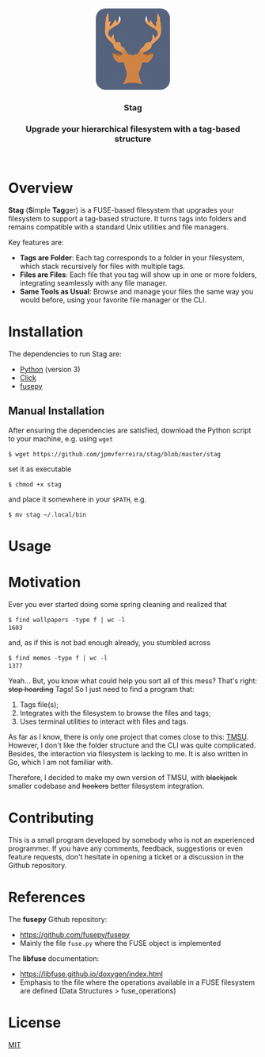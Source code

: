 <br/>
<p align="center"> <img src="icon.png" alt="Logo" width="150"> </p>
<h3 align="center"> Stag </h3>
<h3 align="center"> Upgrade your hierarchical filesystem with a tag-based structure </h3>
<br/>

# Overview
**Stag** (**S**imple **Tag**ger) is a FUSE-based filesystem that upgrades your filesystem to support a tag-based structure. It turns tags into folders and remains compatible with a standard Unix utilities and file managers.

Key features are:

- **Tags are Folder**: Each tag corresponds to a folder in your filesystem, which stack recursively for files with multiple tags.
- **Files are Files**: Each file that you tag will show up in one or more folders, integrating seamlessly with any file manager.
- **Same Tools as Usual**: Browse and manage your files the same way you would before, using your favorite file manager or the CLI.

<!--- TODO: meter imagem/gif que eu desenhei no remarkable aqui -->

# Installation

The dependencies to run Stag are:

- [Python](https://www.python.org/) (version 3)
- [Click](https://click.palletsprojects.com/en/stable/)
- [fusepy](https://github.com/fusepy/fusepy)

## Manual Installation

After ensuring the dependencies are satisfied, download the Python script to your machine, e.g. using `wget`

```console
$ wget https://github.com/jpmvferreira/stag/blob/master/stag
```

set it as executable

```console
$ chmod +x stag
```

and place it somewhere in your `$PATH`, e.g.

```console
$ mv stag ~/.local/bin
```

<!--- TODO: AUR -->

# Usage

<!---
TODO: guide que mostra todas as funcionalidades presentes no Stag com uma breve explicacao
- init repo
- adicionar ficheiros a repo
- criar tags
- associar tags a ficheiros
- remover tags de ficheiros
- remover tags
- remover ficheiros
 -->

# Motivation

Ever you ever started doing some spring cleaning and realized that

```console
$ find wallpapers -type f | wc -l
1603
```

and, as if this is not bad enough already, you stumbled across

```console
$ find memes -type f | wc -l
1377
```

Yeah... But, you know what could help you sort all of this mess? That's right: ~~stop hoarding~~ Tags! So I just need to find a program that:

1) Tags file(s);
2) Integrates with the filesystem to browse the files and tags;
3) Uses terminal utilities to interact with files and tags.

As far as I know, there is only one project that comes close to this: [TMSU](https://tmsu.org/). However, I don't like the folder structure and the CLI was quite complicated. Besides, the interaction via filesystem is lacking to me. It is also written in Go, which I am not familiar with.

Therefore, I decided to make my own version of TMSU, with ~~blackjack~~ smaller codebase and ~~hookers~~ better filesystem integration.

# Contributing

This is a small program developed by somebody who is not an experienced programmer. If you have any comments, feedback, suggestions or even feature requests, don't hesitate in opening a ticket or a discussion in the Github repository.

<!--- alguns comentarios para quem pode querer contribuir com codigo, que ha basicamente dois ficheiros: o stag com o filesystem e o test_stag com os tests, que usa pytest -->

# References

The **fusepy** Github repository:

- https://github.com/fusepy/fusepy
- Mainly the file `fuse.py` where the FUSE object is implemented

The **libfuse** documentation:

- https://libfuse.github.io/doxygen/index.html
- Emphasis to the file where the operations available in a FUSE filesystem are defined (Data Structures > fuse_operations)

# License
[MIT](./LICENSE.md)
